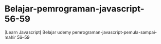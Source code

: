 # Belajar-pemrograman-javascript-56-59
[Learn Javascript] Belajar udemy pemrograman-javascript-pemula-sampai-mahir 56–59
